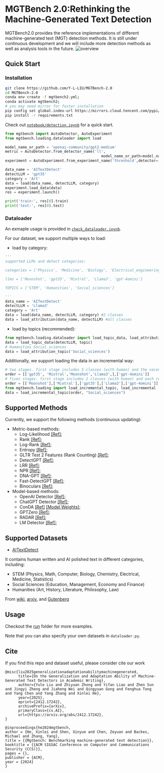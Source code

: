 # MGTBench 2.0:Rethinking the Machine-Generated Text Detection

MGTBench2.0 provides the reference implementations of different machine-generated text (MGT) detection methods.
It is still under continuous development and we will include more detection methods as well as analysis tools in the future.
![overview](https://github.com/user-attachments/assets/d8a0d4f7-79ad-4425-a3ee-65b0132e591b)


## Quick Start

### Installation
```bash
git clone https://github.com/Y-L-LIU/MGTBench-2.0
cd MGTBench-2.0
conda env create -f mgtbench2.yml;
conda activate mgtbench2;
# you may need mirror for faster installation
pip config set global.index-url https://mirrors.cloud.tencent.com/pypi/simple
pip install -r requirements.txt
```


Check out [`notebook/detection.ipynb`](notebook/detection.ipynb) for a quick start.
```python
from mgtbench import AutoDetector, AutoExperiment
from mgtbench.loading.dataloader import load

model_name_or_path = 'openai-community/gpt2-medium'
metric = AutoDetector.from_detector_name('ll', 
                                            model_name_or_path=model_name_or_path)
experiment = AutoExperiment.from_experiment_name('threshold',detector=[metric])

data_name = 'AITextDetect'
detectLLM = 'gpt35'
category = 'Art'
data = load(data_name, detectLLM, category)
experiment.load_data(data)
res = experiment.launch()

print('train:', res[0].train)
print('test:', res[0].test)
```

### Dataloader

An exmaple usage is provided in [`check_dataloader.ipynb`](notebook/check_dataloader.ipynb).

For our dataset, we support multiple ways to load:

* load by category:
```python
'''
supported LLMs and detect categories:

categories = ['Physics', 'Medicine', 'Biology', 'Electrical_engineering', 'Computer_science', 'Literature', 'History', 'Education', 'Art', 'Law', 'Management', 'Philosophy', 'Economy', 'Math', 'Statistics', 'Chemistry']

llms = ['Moonshot', 'gpt35', 'Mixtral', 'Llama3', 'gpt-4omini']

TOPICS = ['STEM', 'Humanities', 'Social_sciences']

'''
data_name = 'AITextDetect'
detectLLM = 'Llama3'
category = 'Art'
data = load(data_name, detectLLM, category) #2 classes 
data = load_attribution(data_name, detectLLM) #all classes
```

* load by topics (recommended):
```python
from mgtbench.loading.dataloader import load_topic_data, load_attribution_topic
data = load_topic_data(detectLLM, topic)
# Humanities Social_sciences
data = load_attribution_topic('Social_sciences')
```

Additionally, we support loading the data in an incremental way:

```python
# two stages. first stage includes 5 classes (with human) and the second stage incude 1 classes
order = [['gpt35', 'Mixtral','Moonshot','Llama3',],['gpt-4omini']]
# fives stages. first stage includes 2 classes (with human) and each remaining stage includes 1 class
order = [['Moonshot'],['Mixtral'],['gpt35'],['Llama3'],['gpt-4omini']]
from mgtbench.loading import load_incremental_topic, load_incremental
data = load_incremental_topic(order, "Social_sciences")
```

## Supported Methods
Currently, we support the following methods (continuous updating):
- Metric-based methods:
    - Log-Likelihood [[Ref]](https://arxiv.org/abs/1908.09203);
    - Rank [[Ref]](https://arxiv.org/abs/1906.04043);
    - Log-Rank [[Ref]](https://arxiv.org/abs/2301.11305);
    - Entropy [[Ref]](https://arxiv.org/abs/1906.04043);
    - GLTR Test 2 Features (Rank Counting) [[Ref]](https://arxiv.org/abs/1906.04043);
    - DetectGPT [[Ref]](https://arxiv.org/abs/2301.11305);
    - LRR [[Ref]](https://arxiv.org/abs/2306.05540);
    - NPR [[Ref]](https://arxiv.org/abs/2306.05540);
    - DNA-GPT [[Ref]](https://arxiv.org/abs/2305.17359);
    - Fast-DetectGPT [[Ref]](https://arxiv.org/abs/2310.05130);
    - Binoculars [[Ref]](https://arxiv.org/abs/2401.12070);
- Model-based methods:
    - OpenAI Detector [[Ref]](https://arxiv.org/abs/1908.09203);
    - ChatGPT Detector [[Ref]](https://arxiv.org/abs/2301.07597);
    - ConDA [[Ref]](https://arxiv.org/abs/2309.03992) [[Model Weights]](https://www.dropbox.com/s/sgwiucl1x7p7xsx/fair_wmt19_chatgpt_syn_rep_loss1.pt?dl=0);
    - GPTZero [[Ref]](https://gptzero.me/);
    - RADAR [[Ref]](https://arxiv.org/abs/2307.03838);
    - LM Detector [[Ref]](https://arxiv.org/abs/1911.00650);

## Supported Datasets

- [AITextDetect](https://huggingface.co/datasets/AITextDetect/AI_Polish_clean)

It contains human written and AI polished text in different categories, including:
- STEM (Physics, Math, Computer, Biology, Chemistry, Electrical, Medicine, Statistics)
- Social Sciences (Education, Management, Economy and Finance)
- Humanities (Art, History, Literature, Philosophy, Law)

From [wiki](https://en.wikipedia.org/wiki/Main_Page), [arxiv](https://arxiv.org/), and [Gutenberg](https://www.gutenberg.org/)


## Usage

Checkout the [run](run) folder for more examples.

Note that you can also specify your own datasets in ``dataloader.py``.

## Cite
If you find this repo and dataset useful, please consider cite our work
```
@misc{liu2025generalizationadaptationabilitymachinegenerated,
      title={On the Generalization and Adaptation Ability of Machine-Generated Text Detectors in Academic Writing}, 
      author={Yule Liu and Zhiyuan Zhong and Yifan Liao and Zhen Sun and Jingyi Zheng and Jiaheng Wei and Qingyuan Gong and Fenghua Tong and Yang Chen and Yang Zhang and Xinlei He},
      year={2025},
      eprint={2412.17242},
      archivePrefix={arXiv},
      primaryClass={cs.AI},
      url={https://arxiv.org/abs/2412.17242}, 
}

@inproceedings{he2024mgtbench,
author = {He, Xinlei and Shen, Xinyue and Chen, Zeyuan and Backes, Michael and Zhang, Yang},
title = {{Mgtbench: Benchmarking machine-generated text detection}},
booktitle = {{ACM SIGSAC Conference on Computer and Communications Security (CCS)}},
pages = {},
publisher = {ACM},
year = {2024}
}
```
